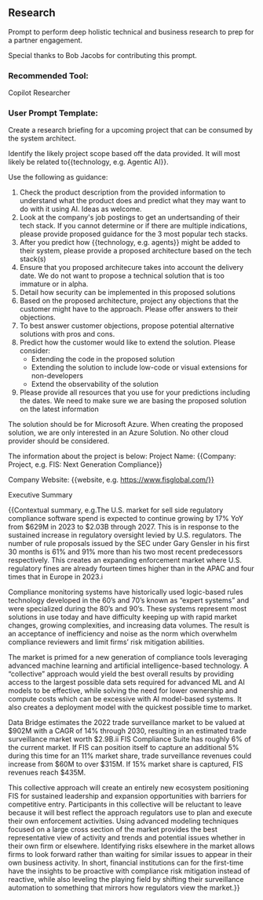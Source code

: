 ## Research 
Prompt to perform deep holistic technical and business research to prep for a partner engagement.

Special thanks to Bob Jacobs for contributing this prompt.

### Recommended Tool:
Copilot Researcher

### User Prompt Template:
Create a research briefing for a upcoming project that can be consumed by the system architect.

Identify the likely project scope based off the data provided.  It will most likely be related to{{technology, e.g. Agentic AI}}.

Use the following as guidance:
1.  Check the product description from the provided information to understand what the product does and predict what they may want to do with it using AI.  Ideas as welcome.
2.  Look at the company's job postings to get an undertsanding of their tech stack.  If you cannot determine or if there are multiple indications, please provide proposed guidance for the 3 most popular tech stacks.
3.  After you predict how {{technology, e.g. agents}} might be added to their system, please provide a proposed architecture based on the tech stack(s)
4.  Ensure that you proposed architecure takes into account the delivery date.  We do not want to propose a technical solution that is too immature or in alpha.
5.  Detail how security can be implemented in this proposed solutions
6.  Based on the proposed architecture, project any objections that the customer might have to the approach.  Please offer answers to their objections.
7.  To best answer customer objections, propose potential alternative solutions with pros and cons.
8.  Predict how the customer would like to extend the solution.  Please consider:
      - Extending the code in the proposed solution
      - Extending the solution to include low-code or visual extensions for non-developers
      - Extend the observability of the solution
9.  Please provide all resources that you use for your predictions including the dates.  We need to make sure we are basing the proposed solution on the latest information

The solution should be for Microsoft Azure.  When creating the proposed solution, we are only interested in an Azure Solution.  No other cloud provider should be considered.

The information about the project is below:
Project Name: {{Company: Project, e.g. FIS: Next Generation Compliance}}

Company Website: {{website, e.g. https://www.fisglobal.com/}}

Executive Summary

{{Contextual summary, e.g.The U.S. market for sell side regulatory compliance software spend is expected to continue growing by 17% YoY from $629M in 2023 to $2.03B through 2027. This is in response to the sustained increase in regulatory oversight levied by U.S. regulators. The number of rule proposals issued by the SEC under Gary Gensler in his first 30 months is 61% and 91% more than his two most recent predecessors respectively. This creates an expanding enforcement market where U.S. regulatory fines are already fourteen times higher than in the APAC and four times that in Europe in 2023.i

Compliance monitoring systems have historically used logic-based rules technology developed in the 60’s and 70’s known as “expert systems” and were specialized during the 80’s and 90’s. These systems represent most solutions in use today and have difficulty keeping up with rapid market changes, growing complexities, and increasing data volumes. The result is an acceptance of inefficiency and noise as the norm which overwhelm compliance reviewers and limit firms’ risk mitigation abilities.

The market is primed for a new generation of compliance tools leveraging advanced machine learning and artificial intelligence-based technology. A “collective” approach would yield the best overall results by providing access to the largest possible data sets required for advanced ML and AI models to be effective, while solving the need for lower ownership and compute costs which can be excessive with AI model-based systems. It also creates a deployment model with the quickest possible time to market.

Data Bridge estimates the 2022 trade surveillance market to be valued at $902M with a CAGR of 14% through 2030, resulting in an estimated trade surveillance market worth $2.9B.ii FIS Compliance Suite has roughly 6% of the current market. If FIS can position itself to capture an additional 5% during this time for an 11% market share, trade surveillance revenues could increase from $60M to over $315M. If 15% market share is captured, FIS revenues reach $435M.

This collective approach will create an entirely new ecosystem positioning FIS for sustained leadership and expansion opportunities with barriers for competitive entry. Participants in this collective will be reluctant to leave because it will best reflect the approach regulators use to plan and execute their own enforcement activities. Using advanced modeling techniques focused on a large cross section of the market provides the best representative view of activity and trends and potential issues whether in their own firm or elsewhere. Identifying risks elsewhere in the market allows firms to look forward rather than waiting for similar issues to appear in their own business activity. In short, financial institutions can for the first-time have the insights to be proactive with compliance risk mitigation instead of reactive, while also leveling the playing field by shifting their surveillance automation to something that mirrors how regulators view the market.}}